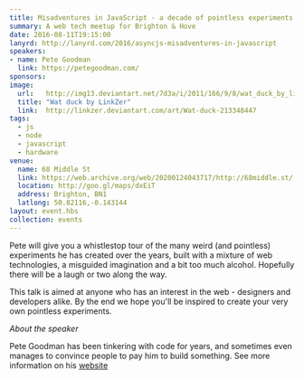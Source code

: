 ```yaml
---
title: Misadventures in JavaScript - a decade of pointless experiments
summary: A web tech meetup for Brighton & Hove
date: 2016-08-11T19:15:00
lanyrd: http://lanyrd.com/2016/asyncjs-misadventures-in-javascript
speakers:
- name: Pete Goodman
  link: https://petegoodman.com/
sponsors:
image:
  url:   http://img13.deviantart.net/7d3a/i/2011/166/9/8/wat_duck_by_linkzer-d3j0spr.jpg
  title: "Wat duck by LinkZer"
  link:  http://linkzer.deviantart.com/art/Wat-duck-213348447
tags:
  - js
  - node
  - javascript
  - hardware
venue:
  name: 68 Middle St
  link: https://web.archive.org/web/20200124043717/http://68middle.st/
  location: http://goo.gl/maps/dxEiT
  address: Brighton, BN1
  latlong: 50.82116,-0.143144
layout: event.hbs
collection: events
---
```


Pete will give you a whistlestop tour of the many weird (and pointless) experiments he has created over the years, built with a mixture of web technologies, a misguided imagination and a bit too much alcohol. Hopefully there will be a laugh or two along the way. 

This talk is aimed at anyone who has an interest in the web - designers and developers alike. By the end we hope you'll be inspired to create your very own pointless experiments.

_About the speaker_

Pete Goodman has been tinkering with code for years, and sometimes even manages to convince people to pay him to build something. See more information on his [website](http://petegoodman.com) 

